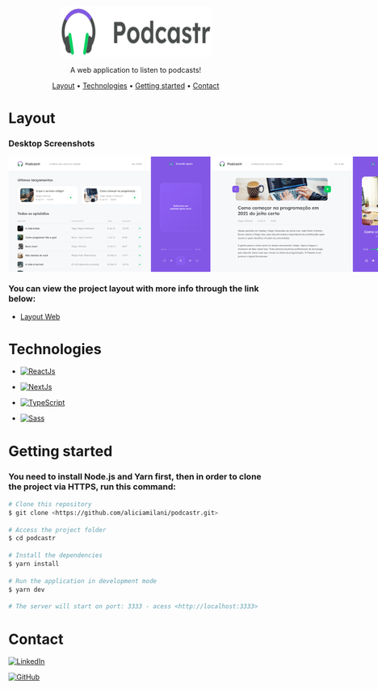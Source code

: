 <p align="center">
    <img src="./public/logo.svg" height="100" width="300" alt="Podcastr" />
  </a>
</p>

<p align="center">A web application to listen to podcasts!</p>

<p align="center">
 <a href="#layout">Layout</a> •
 <a href="#technologies">Technologies</a> • 
 <a href="#getting-started">Getting started</a> • 
 <a href="#contact">Contact</a>
</p>

# Layout
### Desktop Screenshots

<div style="display: flex; flex-direction: 'column'; align-items: 'center';">
  <img src="./assets/Home1.png" width="400px" alt="Podcastr" /> 
  <img src="./assets/Description.png" width="400px" alt="Podcastr" />
</div>

### You can view the project layout with more info through the link below:

- <a href="https://www.figma.com/file/ZiFftI3OqYsbybqolF1iKs/Podcastr">Layout Web</a>

# Technologies

- [![ReactJs](https://img.shields.io/badge/React-20232A?style=for-the-badge&logo=react&logoColor=61DAFB)](https://reactjs.org/)

- [![NextJs](https://img.shields.io/badge/next.js-000000?style=for-the-badge&logo=next.js&logoColor=white)](https://nextjs.org/)

- [![TypeScript](https://img.shields.io/badge/TypeScript-007ACC?style=for-the-badge&logo=typescript&logoColor=white)](https://www.typescriptlang.org/)

- [![Sass](https://img.shields.io/badge/Sass-CC6699?style=for-the-badge&logo=sass&logoColor=white)](https://sass-lang.com/)
# Getting started

### You need to install Node.js and Yarn first, then in order to clone the project via HTTPS, run this command:
```bash
# Clone this repository
$ git clone <https://github.com/aliciamilani/podcastr.git>

# Access the project folder
$ cd podcastr

# Install the dependencies
$ yarn install

# Run the application in development mode
$ yarn dev

# The server will start on port: 3333 - acess <http://localhost:3333>
```

# Contact

[![LinkedIn](https://img.shields.io/badge/LinkedIn-0077B5?style=for-the-badge&logo=linkedin&logoColor=white)](https://www.linkedin.com/in/annaaliciamilani/)

[![GitHub](https://img.shields.io/badge/GitHub-100000?style=for-the-badge&logo=github&logoColor=white)](https://github.com/aliciamilani)

